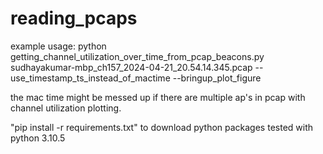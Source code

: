 # reading_pcaps
example usage:
python getting_channel_utilization_over_time_from_pcap_beacons.py sudhayakumar-mbp_ch157_2024-04-21_20.54.14.345.pcap --use_timestamp_ts_instead_of_mactime --bringup_plot_figure

the mac time might be messed up if there are multiple ap's in pcap with channel utilization plotting.

"pip install -r requirements.txt" to download python packages
tested with python 3.10.5